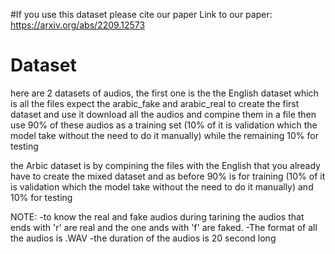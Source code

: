 #If you use this dataset please cite our paper 
Link to our paper:
https://arxiv.org/abs/2209.12573




# Dataset
here are 2 datasets of audios, the first one is the the English dataset which is all the files expect the arabic_fake and arabic_real
to create the first dataset and use it download all the audios and compine them in a file then use 90% of these audios as a training set (10% of it is validation which the model take without the need to do it manually) while the remaining 10% for testing

the Arbic dataset is by compining the files with the English that you already have to create the mixed dataset and as before 90% is for training (10% of it is validation which the model take without the need to do it manually) and 10% for testing



NOTE:
-to know the real and fake audios during tarining the audios that ends with 'r' are real and the one ands with 'f' are faked.
-The format of all the audios is .WAV
-the duration of the audios is 20 second long
